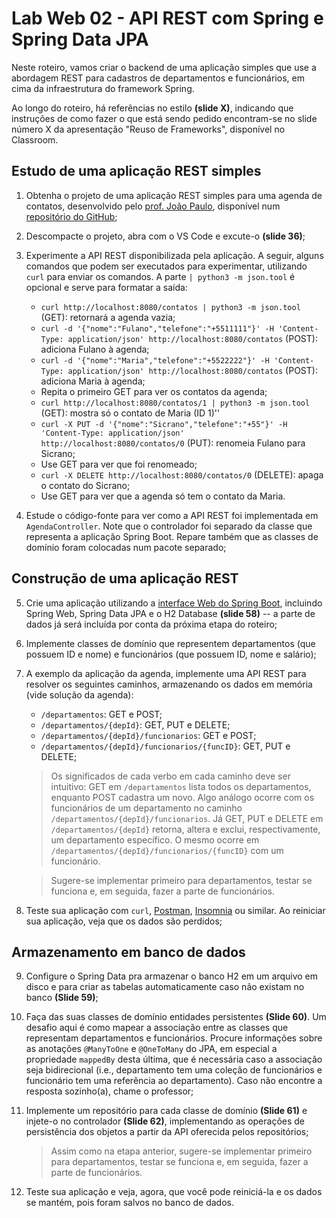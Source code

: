 # Lab Web 02 - API REST com Spring e Spring Data JPA

Neste roteiro, vamos criar o backend de uma aplicação simples que use a abordagem REST para cadastros de departamentos e funcionários, em cima da infraestrutura do framework Spring.

Ao longo do roteiro, há referências no estilo **(slide X)**, indicando que instruções de como fazer o que está sendo pedido encontram-se no slide número X da apresentação "Reuso de Frameworks", disponível no Classroom.


## Estudo de uma aplicação REST simples

1. Obtenha o projeto de uma aplicação REST simples para uma agenda de contatos, desenvolvido pelo [prof. João Paulo](https://nemo.inf.ufes.br/equipe/jpalmeida/), disponível num [repositório do GitHub](https://github.com/vitorsouza/pi1-jp-agenda);

2. Descompacte o projeto, abra com o VS Code e excute-o **(slide 36)**;

3. Experimente a API REST disponibilizada pela aplicação. A seguir, alguns comandos que podem ser executados para experimentar, utilizando `curl` para enviar os comandos. A parte `| python3 -m json.tool` é opcional e serve para formatar a saída:

    - `curl http://localhost:8080/contatos | python3 -m json.tool` (GET): retornará a agenda vazia;
    - `curl -d '{"nome":"Fulano","telefone":"+5511111"}' -H 'Content-Type: application/json' http://localhost:8080/contatos` (POST): adiciona Fulano à agenda;
    - `curl -d '{"nome":"Maria","telefone":"+5522222"}' -H 'Content-Type: application/json' http://localhost:8080/contatos` (POST): adiciona Maria à agenda;
    - Repita o primeiro GET para ver os contatos da agenda;
    - `curl http://localhost:8080/contatos/1 | python3 -m json.tool` (GET): mostra só o contato de Maria (ID 1)''
    - `curl -X PUT -d '{"nome":"Sicrano","telefone":"+55"}' -H 'Content-Type: application/json' http://localhost:8080/contatos/0` (PUT): renomeia Fulano para Sicrano;
    - Use GET para ver que foi renomeado;
    - `curl -X DELETE http://localhost:8080/contatos/0` (DELETE): apaga o contato do Sicrano;
    - Use GET para ver que a agenda só tem o contato da Maria.

4. Estude o código-fonte para ver como a API REST foi implementada em `AgendaController`. Note que o controlador foi separado da classe que representa a aplicação Spring Boot. Repare também que as classes de domínio foram colocadas num pacote separado;


## Construção de uma aplicação REST

5. Crie uma aplicação utilizando a [interface Web do Spring Boot](https://start.spring.io/), incluindo Spring Web, Spring Data JPA e o H2 Database **(slide 58)** -- a parte de dados já será incluída por conta da próxima etapa do roteiro;

6. Implemente classes de domínio que representem departamentos (que possuem ID e nome) e funcionários (que possuem ID, nome e salário);

7. A exemplo da aplicação da agenda, implemente uma API REST para resolver os seguintes caminhos, armazenando os dados em memória (vide solução da agenda):

    - `/departamentos`: GET e POST;
    - `/departamentos/{depId}`: GET, PUT e DELETE;
    - `/departamentos/{depId}/funcionarios`: GET e POST;
    - `/departamentos/{depId}/funcionarios/{funcID}`: GET, PUT e DELETE;

    > Os significados de cada verbo em cada caminho deve ser intuitivo: GET em `/departamentos` lista todos os departamentos, enquanto POST cadastra um novo. Algo análogo ocorre com os funcionários de um departamento no caminho `/departamentos/{depId}/funcionarios`. Já GET, PUT e DELETE em `/departamentos/{depId}` retorna, altera e exclui, respectivamente, um departamento específico. O mesmo ocorre em `/departamentos/{depId}/funcionarios/{funcID}` com um funcionário.

    > Sugere-se implementar primeiro para departamentos, testar se funciona e, em seguida, fazer a parte de funcionários.

8. Teste sua aplicação com `curl`, [Postman](https://www.postman.com/downloads/), [Insomnia](https://insomnia.rest/download) ou similar. Ao reiniciar sua aplicação, veja que os dados são perdidos;


## Armazenamento em banco de dados

9. Configure o Spring Data pra armazenar o banco H2 em um arquivo em disco e para criar as tabelas automaticamente caso não existam no banco **(Slide 59)**;

10. Faça das suas classes de domínio entidades persistentes **(Slide 60)**. Um desafio aqui é como mapear a associação entre as classes que representam departamentos e funcionários. Procure informações sobre as anotações `@ManyToOne` e `@OneToMany` do JPA, em especial a propriedade `mappedBy` desta última, que é necessária caso a associação seja bidirecional (i.e., departamento tem uma coleção de funcionários e funcionário tem uma referência ao departamento). Caso não encontre a resposta sozinho(a), chame o professor;

11. Implemente um repositório para cada classe de domínio **(Slide 61)** e injete-o no controlador **(Slide 62)**, implementando as operações de persistência dos objetos a partir da API oferecida pelos repositórios;

    > Assim como na etapa anterior, sugere-se implementar primeiro para departamentos, testar se funciona e, em seguida, fazer a parte de funcionários.

12. Teste sua aplicação e veja, agora, que você pode reiniciá-la e os dados se mantém, pois foram salvos no banco de dados.

